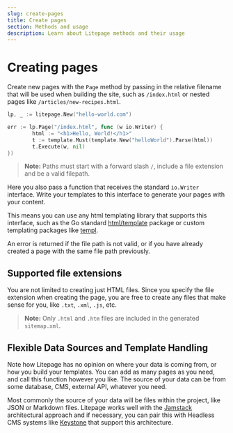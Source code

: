 ```yaml
---
slug: create-pages
title: Create pages
section: Methods and usage
description: Learn about Litepage methods and their usage
---
```


# Creating pages

Create new pages with the `Page` method by passing in the relative filename that will be used when building the site, such as `/index.html` or nested pages like `/articles/new-recipes.html`.

```go
lp, _ := litepage.New("hello-world.com")

err := lp.Page("/index.html", func (w io.Writer) {
		html := "<h1>Hello, World!</h1>"
		t := template.Must(template.New("helloWorld").Parse(html))
	    t.Execute(w, nil)
})
```

> **Note:** Paths must start with a forward slash `/`, include a file extension and be a valid filepath.

Here you also pass a function that receives the standard `io.Writer` interface. Write your templates to this interface to generate your pages with your content.

This means you can use any html templating library that supports this interface, such as the Go standard [html/template](https://pkg.go.dev/html/template) package or custom templating packages like [templ](https://templ.guide/).

An error is returned if the file path is not valid, or if you have already created a page with the same file path previously.

## Supported file extensions

You are not limited to creating just HTML files. Since you specify the file extension when creating the page, you are free to create any files that make sense for you, like `.txt`, `.xml`, `.js`, etc.

> **Note:** Only `.html` and `.htm` files are included in the generated `sitemap.xml`.

## Flexible Data Sources and Template Handling

Note how Litepage has no opinion on where your data is coming from, or how you build your templates. You can add as many pages as you need, and call this function however you like. The source of your data can be from some database, CMS, external API, whatever you need.

Most commonly the source of your data will be files within the project, like JSON or Markdown files. Litepage works well with the [Jamstack](https://jamstack.org/) architectural approach and if necessary, you can pair this with Headless CMS systems like [Keystone](https://keystonejs.com/) that support this architecture.
